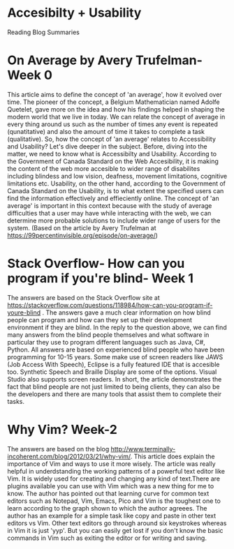 # Accesibilty + Usability
Reading Blog Summaries
# On Average by Avery Trufelman- Week 0
This article aims to define the concept of 'an average', how it evolved over time. The pioneer of the concept, a Belgium Mathematician named Adolfe Quetelet, gave more on the idea and how his findings helped in shaping the modern world that we live in today.
We can relate the concept of average in every thing around us such as the number of times any event is repeated (qunatitative) and also the amount of time it takes to complete a task (qualitative). So, how the concept of 'an average' relates to Accessibility and Usability? Let's dive deeper in the subject.
Before, diving into the matter, we need to know what is Accessibilty and Usability. According to the Government of Canada Standard on the Web Accesibility, it is making the content of the web more accesible to wider range of disabilites including blindess and low vision, deafness, movement limitations, cognitive limitations etc. Usability, on the other hand, according to the Government of Canada Standard on the Usability, is to what extent the specified users can find the information effectively and effieciently online.
The concept of 'an average' is important in this context because with the study of average difficulties that a user may have while interacting with the web, we can determine more probable solutions to include wider range of users for the system.
(Based on the article by Avery Trufelman at https://99percentinvisible.org/episode/on-average/)
# Stack Overflow- How can you program if you're blind- Week 1
The answers are based on the Stack Overflow site at https://stackoverflow.com/questions/118984/how-can-you-program-if-youre-blind .
The answers gave a much clear information on how blind people can program and how can they set up their development environment if they are blind. In the reply to the question above, we can find many answers from the blind people themselves and what software in particular they use to program different languages such as Java, C#, Python. All answers are based on experienced blind people who have been programming for 10-15 years. Some make use of screen readers like JAWS (Job Access With Speech), Eclipse is a fully featured IDE that is accesible too. Synthetic Speech and Braille Display are some of the options. Visual Studio also supports screen readers. In short, the article demonstrates the fact that blind people are not just limited to being clients, they can also be the developers and there are many tools that assist them to complete their tasks.
# Why Vim? Week-2
The answers are based on the blog http://www.terminally-incoherent.com/blog/2012/03/21/why-vim/. This article does explain the importance of Vim and ways to use it more wisely. The article was really helpful in underdstanding the working patterns of a powerful text editor like Vim. It is widely used for creating and changing any kind of text.There are plugins available you can use with Vim which was a new thing for me to know. The author has pointed out that learning curve for common text editors such as Notepad, Vim, Emacs, Pico and Vim is the toughest one to learn according to the graph shown to which the author agreees. The author has an example for a simple task like copy and paste in other text editors vs Vim. Other text editors go through around six keystrokes whereas in Vim it is just 'yyp'. But you can easily get lost if you don't know the basic commands in Vim such as exiting the editor or for writing and saving.

